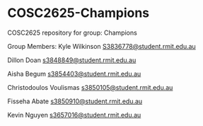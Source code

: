 # COSC2625-Champions
COSC2625 repository for group: Champions

Group Members:
  Kyle Wilkinson
  S3836778@student.rmit.edu.au
  
  Dillon Doan
  s3848849@student.rmit.edu.au
  
  Aisha Begum
  s3854403@student.rmit.edu.au

  Christodoulos Voulismas
  s3850105@student.rmit.edu.au

  Fisseha Abate 
  s3850910@student.rmit.edu.au
  
  Kevin Nguyen
  s3657016@student.rmit.edu.au

